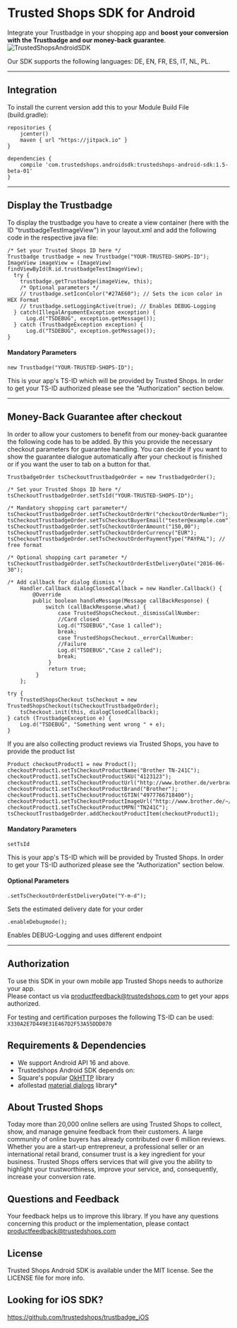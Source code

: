 # Trusted Shops SDK for Android #

Integrate your Trustbadge in your shopping app and **boost your conversion with the Trustbadge and our money-back guarantee**.
![TrustedShopsAndroidSDK](https://github.com/trustedshops/trustedshops-android-sdk/blob/checkout_card/trustbadgeexample/screenshots/Android-SDK.png?raw=true "Title is optional")

Our SDK supports the following languages: DE, EN, FR, ES, IT, NL, PL.

- - - -

## Integration ##
To install the current version add this to your Module Build File (build.gradle):
```
repositories {
    jcenter()
    maven { url "https://jitpack.io" }
}

dependencies {
    compile 'com.trustedshops.androidsdk:trustedshops-android-sdk:1.5-beta-01'
}
```

- - - -

## Display the Trustbadge ##

To display the trustbadge you have to create a view container (here with the ID "trustbadgeTestImageView") in your layout.xml and add the following code in the respective java file: 
```
/* Set your Trusted Shops ID here */
Trustbadge trustbadge = new Trustbadge("YOUR-TRUSTED-SHOPS-ID");
ImageView imageView = (ImageView) findViewById(R.id.trustbadgeTestImageView);
  try {
    trustbadge.getTrustbadge(imageView, this);
    /* Optional parameters */
    // trustbadge.setIconColor("#27AE60"); // Sets the icon color in HEX Format
    // trustbadge.setLoggingActive(true); // Enables DEBUG-Logging
  } catch(IllegalArgumentException exception) {
      Log.d("TSDEBUG", exception.getMessage());
  } catch (TrustbadgeException exception) {
      Log.d("TSDEBUG", exception.getMessage());
}
```

#### Mandatory Parameters ####
```
new Trustbadge("YOUR-TRUSTED-SHOPS-ID");
```
This is your app's TS-ID which will be provided by Trusted Shops. In order to get your TS-ID authorized please see the "Authorization" section below.

- - - -

## Money-Back Guarantee after checkout ##

In order to allow your customers to benefit from our money-back guarantee the following code has to be added. By this you provide the necessary checkout parameters for guarantee handling. You can decide if you want to show the guarantee dialogue automatically after your checkout is finished or if you want the user to tab on a button for that.

```     
TrustbadgeOrder tsCheckoutTrustbadgeOrder = new TrustbadgeOrder();

/* Set your Trusted Shops ID here */
tsCheckoutTrustbadgeOrder.setTsId("YOUR-TRUSTED-SHOPS-ID");

/* Mandatory shopping cart parameter*/
tsCheckoutTrustbadgeOrder.setTsCheckoutOrderNr("checkoutOrderNumber"); 
tsCheckoutTrustbadgeOrder.setTsCheckoutBuyerEmail("tester@example.com"); 
tsCheckoutTrustbadgeOrder.setTsCheckoutOrderAmount("150,00"); 
tsCheckoutTrustbadgeOrder.setTsCheckoutOrderCurrency("EUR"); 
tsCheckoutTrustbadgeOrder.setTsCheckoutOrderPaymentType("PAYPAL"); // free format

/* Optional shopping cart parameter */
tsCheckoutTrustbadgeOrder.setTsCheckoutOrderEstDeliveryDate("2016-06-30");

/* Add callback for dialog dismiss */
    Handler.Callback dialogClosedCallback = new Handler.Callback() {
        @Override
        public boolean handleMessage(Message callBackResponse) {
            switch (callBackResponse.what) {
                case TrustedShopsCheckout._dismissCallNumber:
                //Card closed
                Log.d("TSDEBUG","Case 1 called");
                break;
                case TrustedShopsCheckout._errorCallNumber:
                //Failure
                Log.d("TSDEBUG","Case 2 called");
                break;
             }
             return true;
         }
    };

try {
    TrustedShopsCheckout tsCheckout = new TrustedShopsCheckout(tsCheckoutTrustbadgeOrder);
    tsCheckout.init(this, dialogClosedCallback);
} catch (TrustbadgeException e) {
    Log.d("TSDEBUG", "Something went wrong " + e);
}
```
If you are also collecting product reviews via Trusted Shops, you have to provide the product list
```
Product checkoutProduct1 = new Product();
checkoutProduct1.setTsCheckoutProductName("Brother TN-241C");
checkoutProduct1.setTsCheckoutProductSKU("4123123");
checkoutProduct1.setTsCheckoutProductUrl("http://www.brother.de/verbrauchsmaterial/laser/toner/tn/tn241c");
checkoutProduct1.setTsCheckoutProductBrand("Brother");
checkoutProduct1.setTsCheckoutProductGTIN("4977766718400");
checkoutProduct1.setTsCheckoutProductImageUrl("http://www.brother.de/~/media/Product%20Images/Supplies/Laser/Toner/TN/TN241C/TN241C_main.png");
checkoutProduct1.setTsCheckoutProductMPN("TN241C");
tsCheckoutTrustbadgeOrder.addCheckoutProductItem(checkoutProduct1);
```      

#### Mandatory Parameters ####
```
setTsId
```
This is your app's TS-ID which will be provided by Trusted Shops. In order to get your TS-ID authorized please see the "Authorization" section below.

#### Optional Parameters ####
```
.setTsCheckoutOrderEstDeliveryDate("Y-m-d");
```
Sets the estimated delivery date for your order

```
.enableDebugmode();
```
Enables DEBUG-Logging and uses different endpoint

- - - -

## Authorization ##

To use this SDK in your own mobile app Trusted Shops needs to authorize your app.<br>
Please contact us via [productfeedback@trustedshops.com](mailto:productfeedback@trustedshops.com) to get your apps authorized.  

For testing and certification purposes the following TS-ID can be used: ```X330A2E7D449E31E467D2F53A55DDD070```

## Requirements & Dependencies ##
* We support Android API 16 and above.
* Trustedshops Android SDK depends on:
 * Square's popular [OkHTTP](http://square.github.io/okhttp/) library
 * afollestad [material dialogs](https://github.com/afollestad/material-dialogs) library*

## About Trusted Shops ##

Today more than 20,000 online sellers are using Trusted Shops to collect, show, and manage genuine feedback from their customers. A large community of online buyers has already contributed over 6 million reviews.
Whether you are a start-up entrepreneur, a professional seller or an international retail brand, consumer trust is a key ingredient for your business. Trusted Shops offers services that will give you the ability to highlight your trustworthiness, improve your service, and, consequently, increase your conversion rate. 

## Questions and Feedback ##

Your feedback helps us to improve this library. 
If you have any questions concerning this product or the implementation, please contact [productfeedback@trustedshops.com](mailto:productfeedback@trustedshops.com)

## License ##

Trusted Shops Android SDK is available under the MIT license. See the LICENSE file for more info.

## Looking for iOS SDK? ##
https://github.com/trustedshops/trustbadge_iOS
